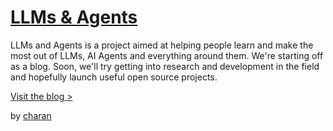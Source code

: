 # [LLMs & Agents](https://llmsandagents.com)

LLMs and Agents is a project aimed at helping people learn and make the most out of LLMs, AI Agents and everything around them. We're starting off as a blog. Soon, we'll try getting into research and development in the field and hopefully launch useful open source projects.

[Visit the blog >](https://llmsandagetns.com/blog)

by [charan](https://charan.dev)

